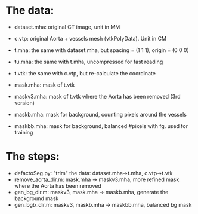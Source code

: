 # The data:
* dataset.mha: original CT image, unit in MM
* c.vtp: original Aorta + vessels mesh (vtkPolyData). Unit in CM

* t.mha: the same with dataset.mha, but spacing = (1 1 1), origin = (0 0 0)
* tu.mha: the same with t.mha, uncompressed for fast reading
* t.vtk: the same with c.vtp, but re-calculate the coordinate
* mask.mha: mask of t.vtk
* maskv3.mha: mask of t.vtk where the Aorta has been removed (3rd version)
* maskb.mha: mask for background, counting pixels around the vessels
* maskbb.mha: mask for background, balanced #pixels with fg. used for training


# The steps:
* defactoSeg.py: "trim" the data: dataset.mha->t.mha, c.vtp->t.vtk
* remove_aorta_dir.m: mask.mha -> maskv3.mha, more refined mask where the 
   Aorta has been removed
* gen_bg_dir.m: maskv3, mask.mha -> maskb.mha, generate the background mask
* gen_bgb_dir.m: maskv3, maskb.mha -> maskbb.mha, balanced bg mask

